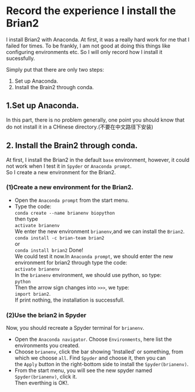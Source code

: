 Record the experience I install the Brian2
===
I install Brian2 with Anaconda. At first, it was a really hard work for me that I failed for times. To be frankly, I am not good at doing
this things like configuring environments etc. So I will only record how I install it sucessfully. 

Simply put that there are only two steps: 
1. Set up Anaconda.
2. Install the Brain2 through conda.

## 1.Set up Anaconda.<br>
In this part, there is no problem generally, one point you should know that do not install it in a CHinese directory.(不要在中文路径下安装)

## 2. Install the Brain2 through conda.
At first, I install the Brian2 in the default `base` environment, however, it could not work when I test it in `Spyder` or `Anaconda prompt`.<br>
So I create a new environment for the Brian2.
### (1)Create a new environment for the Brian2.
* Open the `Anaconda prompt` from the start menu.
* Type the code:<br>
`conda create --name brianenv biopython`<br>
then type<br>
`activate brianenv`<br>
We enter the new environment `brianenv`,and we can install the `Brian2`.<br>
`conda install -c brian-team brian2 `<br>
or<br>
`conda install brian2`
Done!<br>
We could test it now.In `Anaconda prompt`, we should enter the new environment for brian2 through type the code:<br>
`activate brianenv`<br>
In the `brianenv` environment, we should use python, so type:<br>
`python`<br>
Then the arrow sign changes into `>>>`, we type:<br>
`import brian2`.<br>
If print nothing, the installation is successfull.

### (2)Use the brian2 in Spyder
Now, you should recreate a Spyder terminal for `brianenv`.<br>
* Open the `Anaconda navigator`. Choose `Environments`, here list the environments you created.
* Choose `brianenv`, click the bar showing 'Installed' or something, from which we choose `all`. Find `Spyder` and choose it, then you can <br>
the `Apply` button in the right-bottom side to install the `Spyder(brianenv)`.
* From the start menu, you will see the new spyder named `Spyder(brianenv)`, click it.<br>
Then everthing is OK!.
